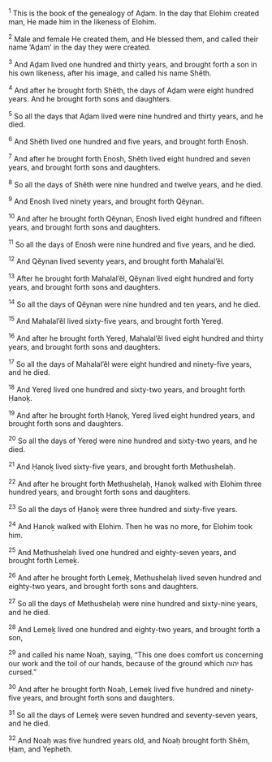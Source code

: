 <sup>1</sup> This is the book of the genealogy of Aḏam. In the day that Elohim created man, He made him in the likeness of Elohim.

<sup>2</sup> Male and female He created them, and He blessed them, and called their name ‘Aḏam’ in the day they were created.

<sup>3</sup> And Aḏam lived one hundred and thirty years, and brought forth a son in his own likeness, after his image, and called his name Shĕth.

<sup>4</sup> And after he brought forth Shĕth, the days of Aḏam were eight hundred years. And he brought forth sons and daughters.

<sup>5</sup> So all the days that Aḏam lived were nine hundred and thirty years, and he died.

<sup>6</sup> And Shĕth lived one hundred and five years, and brought forth Enosh.

<sup>7</sup> And after he brought forth Enosh, Shĕth lived eight hundred and seven years, and brought forth sons and daughters.

<sup>8</sup> So all the days of Shĕth were nine hundred and twelve years, and he died.

<sup>9</sup> And Enosh lived ninety years, and brought forth Qĕynan.

<sup>10</sup> And after he brought forth Qĕynan, Enosh lived eight hundred and fifteen years, and brought forth sons and daughters.

<sup>11</sup> So all the days of Enosh were nine hundred and five years, and he died.

<sup>12</sup> And Qĕynan lived seventy years, and brought forth Mahalal’ĕl.

<sup>13</sup> After he brought forth Mahalal’ĕl, Qĕynan lived eight hundred and forty years, and brought forth sons and daughters.

<sup>14</sup> So all the days of Qĕynan were nine hundred and ten years, and he died.

<sup>15</sup> And Mahalal’ĕl lived sixty-five years, and brought forth Yereḏ.

<sup>16</sup> And after he brought forth Yereḏ, Mahalal’ĕl lived eight hundred and thirty years, and brought forth sons and daughters.

<sup>17</sup> So all the days of Mahalal’ĕl were eight hundred and ninety-five years, and he died.

<sup>18</sup> And Yereḏ lived one hundred and sixty-two years, and brought forth Ḥanoḵ.

<sup>19</sup> And after he brought forth Ḥanoḵ, Yereḏ lived eight hundred years, and brought forth sons and daughters.

<sup>20</sup> So all the days of Yereḏ were nine hundred and sixty-two years, and he died.

<sup>21</sup> And Ḥanoḵ lived sixty-five years, and brought forth Methushelaḥ.

<sup>22</sup> And after he brought forth Methushelaḥ, Ḥanoḵ walked with Elohim three hundred years, and brought forth sons and daughters.

<sup>23</sup> So all the days of Ḥanoḵ were three hundred and sixty-five years.

<sup>24</sup> And Ḥanoḵ walked with Elohim. Then he was no more, for Elohim took him.

<sup>25</sup> And Methushelaḥ lived one hundred and eighty-seven years, and brought forth Lemeḵ.

<sup>26</sup> And after he brought forth Lemeḵ, Methushelaḥ lived seven hundred and eighty-two years, and brought forth sons and daughters.

<sup>27</sup> So all the days of Methushelaḥ were nine hundred and sixty-nine years, and he died.

<sup>28</sup> And Lemeḵ lived one hundred and eighty-two years, and brought forth a son,

<sup>29</sup> and called his name Noaḥ, saying, “This one does comfort us concerning our work and the toil of our hands, because of the ground which יהוה has cursed.”

<sup>30</sup> And after he brought forth Noaḥ, Lemeḵ lived five hundred and ninety-five years, and brought forth sons and daughters.

<sup>31</sup> So all the days of Lemeḵ were seven hundred and seventy-seven years, and he died.

<sup>32</sup> And Noaḥ was five hundred years old, and Noaḥ brought forth Shĕm, Ḥam, and Yepheth.

